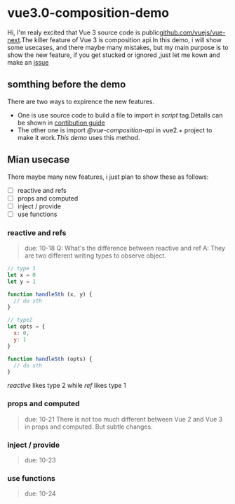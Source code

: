 # vue3.0-composition-demo

Hi, I'm realy excited that Vue 3 source code is public[github.com/vuejs/vue-next](https://github.com/vuejs/vue-next).The killer feature of Vue 3 is composition api.In this demo, i will show some usecases, and there maybe many mistakes, but my main purpose is to show the new feature, if you get stucked or ignored ,just let me kown and make an [issue]()

## somthing before the demo
There are two ways to expirence the new features.
- One is use source code to build a file to import in *script* tag.Details can be shown in [contibution guide]()
- The other one is import *@vue-composition-api* in vue2.+ project to make it work.*This demo* uses this method.

## Mian usecase
There maybe many new features, i just plan to show these as follows:

- [ ] reactive and refs
- [ ] props and computed
- [ ] inject / provide
- [ ] use functions

### reactive and refs
> due: 10-18
Q: What's the difference between reactive and ref
A: They are two different writing types to observe object.

```javascript
// type 1
let x = 0
let y = 1

function handleSth (x, y) {
  // do sth
}

// type2
let opts = {
  x: 0,
  y: 1
}

function handleSth (opts) {
  // do sth
}
```

*reactive* likes type 2 while *ref* likes type 1

### props and computed
> due: 10-21
There is  not too much different between Vue 2 and Vue 3 in props and computed.
But subtle changes.

### inject / provide
> due: 10-23

### use functions
> due: 10-24

